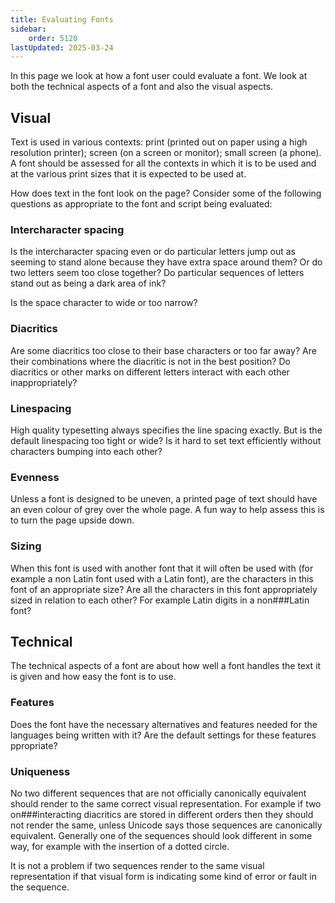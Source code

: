```yaml
---
title: Evaluating Fonts
sidebar:
    order: 5120
lastUpdated: 2025-03-24
---
```


In this page we look at how a font user could evaluate a font. We look at both
the technical aspects of a font and also the visual aspects.

## Visual

Text is used in various contexts: print (printed out on paper using a high
resolution printer); screen (on a screen or monitor); small screen (a phone). A
font should be assessed for all the contexts in which it is to be used and at
the various print sizes that it is expected to be used at.

How does text in the font look on the page? Consider some of the following
questions as appropriate to the font and script being evaluated:

### Intercharacter spacing

Is the intercharacter spacing even or do particular letters jump out as
seeming to stand alone because they have extra space around them? Or do two
letters seem too close together? Do particular sequences of letters stand
out as being a dark area of ink?

Is the space character to wide or too narrow?

### Diacritics

Are some diacritics too close to their base characters or too far away? Are
their combinations where the diacritic is not in the best position? Do
diacritics or other marks on different letters interact with each other
inappropriately?

### Linespacing

High quality typesetting always specifies the line spacing exactly. But is
the default linespacing too tight or wide? Is it hard to set text
efficiently without characters bumping into each other?

### Evenness

Unless a font is designed to be uneven, a printed page of text should have
an even colour of grey over the whole page. A fun way to help assess this is
to turn the page upside down.

### Sizing

When this font is used with another font that it will often be used with
(for example a non Latin font used with a Latin font), are the characters in
this font of an appropriate size? Are all the characters in this font
appropriately sized in relation to each other? For example Latin digits in a
non###Latin font?

## Technical

The technical aspects of a font are about how well a font handles the text it is
given and how easy the font is to use.

### Features

Does the font have the necessary alternatives and features needed for the
languages being written with it? Are the default settings for these features
ppropriate?

### Uniqueness

No two different sequences that are not officially canonically equivalent
should render to the same correct visual representation. For example if two
on###interacting diacritics are stored in different orders then they should
not render the same, unless Unicode says those sequences are canonically
equivalent. Generally one of the sequences should look different in some
way, for example with the insertion of a dotted circle.

It is not a problem if two sequences render to the same visual
representation if that visual form is indicating some kind of error or fault
in the sequence.


